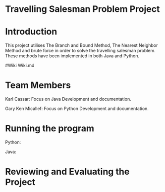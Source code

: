 # Travelling Salesman Problem Project

# Introduction
This project utilises The Branch and Bound Method, The Nearest Neighbor Method and brute force in order to solve the travelling salesman problem. These methods have been implemented in both Java and Python.

#Wiki
Wiki.md

# Team Members
Karl Cassar: Focus on Java Development and documentation.

Gary Ken Micallef: Focus on Python Development and documentation.

# Running the program
Python:

Java:

# Reviewing and Evaluating the Project

